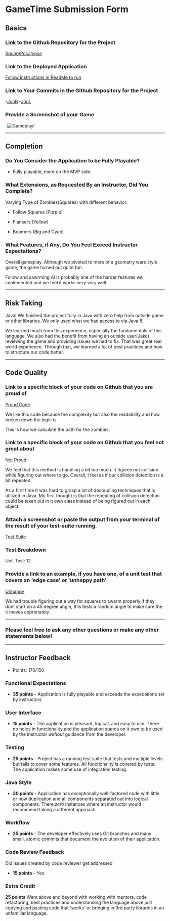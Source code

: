 

# GameTime Submission Form

## Basics

### Link to the Github Repository for the Project
[SquarePocalypse](https://github.com/jdliss/game-time)

### Link to the Deployed Application
[Follow instructions in ReadMe to run](https://github.com/jdliss/game-time)

### Link to Your Commits in the Github Repository for the Project
-[JonB](https://github.com/jdliss/game-time/commits?author=Jbern16)
 -[JonL](https://github.com/jdliss/game-time/commits?author=jdliss)

### Provide a Screenshot of your Game
-![Gameplay!](http://recordit.co/2mlKV4JWsB/gif/notify)

---

## Completion

### Do You Consider the Application to be Fully Playable?
 - Fully playable, more on the MVP side.  

### What Extensions, as Requested By an Instructor, Did You Complete?
  Varying Type of Zombies(Squares) with different behavior.

  * Follow Squares (Purple)
  
  * Flankers (Yellow)

  * Boomers (Big and Cyan)


### What Features, if Any, Do You Feel Exceed Instructor Expectations?
Overall gameplay. Although we pivoted to more of a geomatry wars style game, the game turned out quite fun.

Follow and sawrming AI is probably one of the harder features we implemented and we feel it works very very well.  


----

## Risk Taking
Java! We finished the project fully in Java with zero help from outside game or other libraries. We only used what we had access to via Java 8.

We learned much from this experience, especially the fundamentals of this language. We also had the benefit from having an outside user(Jake) reviewing the game and providing issues we had to fix. That was great real world experience. 
Through that, we learned a lot of best practices and how to structure our code better.  

----

## Code Quality

### Link to a specific block of your code on Github that you are proud of
[Proud Code](https://github.com/jdliss/game-time/blob/master/src/org/object/Zombie.java#L51-L86)

We like this code because the complexity but also the readability and how broken down the logic is.

This is how we calculate the path for the zombies.  

### Link to a specific block of your code on Github that you feel not great about
[Not Proud](https://github.com/jdliss/game-time/blob/master/src/org/object/Bullet.java#L38-L74)

We feel that this method is handling a bit too much. It figures out collision while figuring out where to go. Overall, I feel as if our collision detection is a bit repeated. 

As a first time it was hard to grasp a lot of decoupling techniques that is utilized in Java. My first thought is that the repeating of collision detection could be taken out in it own class instead of being figured out in each object. 



### Attach a screenshot or paste the output from your terminal of the result of your test-suite running.
[Test Suite](http://i.imgur.com/aNDfU56.png)

### Test Breakdown
Unit Test: 12


### Provide a link to an example, if you have one, of a unit test that covers an 'edge case' or 'unhappy path'
[Unhappy](https://github.com/jdliss/game-time/blob/master/src/org/object/ZombieTest.java#L41-L49)

We had trouble figuring out a way for squares to swarm properly if they dont start on a 45 degree angle, this tests a random angle to make sure the it moves approriately. 

-----



### Please feel free to ask any other questions or make any other statements below!

-----

## Instructor Feedback

- Points: 170/150

### Functional Expectations

* **35 points** - Application is fully playable and exceeds the expecations set by instructors

### User Interface

* **15 points** - The application is pleasant, logical, and easy to use. There no holes in functionality and the application stands on it own to be used by the instructor _without_ guidance from the developer.

### Testing

* **25 points** - Project has a running test suite that tests and multiple levels but fails to cover some features. All functionality is covered by tests. The application makes some use of integration testing.

### Java Style

* **30 points** - Application has exceptionally well-factored code with little or now duplication and all components separated out into logical components. There _zero_ instances where an instructor would recommend taking a different approach.

### Workflow

* **25 points** - The developer effectively uses Git branches and many small, atomic commits that document the evolution of their application.

### Code Review Feedback

Did issues created by code reviewer get addressed

* **15 points** - Yes

### Extra Credit

**25 points** Went above and beyond with working with mentors, code refactoring, best practices and understanding the language above just copying and pasting code that 'works' or bringing in 3rd party libraries in an unfamiliar language.
